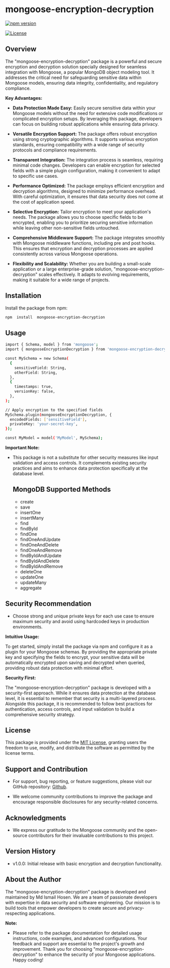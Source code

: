 
# mongoose-encryption-decryption

  

[![npm version](https://img.shields.io/npm/v/mongoose-encryption-decryption.svg)](https://www.npmjs.com/package/mongoose-encryption-decryption)

[![License](https://img.shields.io/npm/l/mongoose-encryption-decryption.svg)](https://github.com/your-repo/mongoose-encryption-decryption/blob/master/LICENSE)

  

## Overview

  

The "mongoose-encryption-decryption" package is a powerful and secure encryption and decryption solution specially designed for seamless integration with Mongoose, a popular MongoDB object modeling tool. It addresses the critical need for safeguarding sensitive data within Mongoose models, ensuring data integrity, confidentiality, and regulatory compliance.

  

**Key Advantages:**

  

-  **Data Protection Made Easy:** Easily secure sensitive data within your Mongoose models without the need for extensive code modifications or complicated encryption setups. By leveraging this package, developers can focus on building robust applications while ensuring data privacy.

-  **Versatile Encryption Support:** The package offers robust encryption using strong cryptographic algorithms. It supports various encryption standards, ensuring compatibility with a wide range of security protocols and compliance requirements.

-  **Transparent Integration:** The integration process is seamless, requiring minimal code changes. Developers can enable encryption for selected fields with a simple plugin configuration, making it convenient to adapt to specific use cases.

-  **Performance Optimized:** The package employs efficient encryption and decryption algorithms, designed to minimize performance overhead. With careful optimization, it ensures that data security does not come at the cost of application speed.

-  **Selective Encryption:** Tailor encryption to meet your application's needs. The package allows you to choose specific fields to be encrypted, enabling you to prioritize securing sensitive information while leaving other non-sensitive fields untouched.

-  **Comprehensive Middleware Support:** The package integrates smoothly with Mongoose middleware functions, including pre and post hooks. This ensures that encryption and decryption processes are applied consistently across various Mongoose operations.

-  **Flexibility and Scalability:** Whether you are building a small-scale application or a large enterprise-grade solution, "mongoose-encryption-decryption" scales effectively. It adapts to evolving requirements, making it suitable for a wide range of projects.

  
  

## Installation

  

Install the package from npm:

  

```bash
npm  install  mongoose-encryption-decryption
```

  

## Usage

  
```bash
import { Schema, model } from 'mongoose';
import { mongooseEncryptionDecryption } from 'mongoose-encryption-decryption';

const MySchema = new Schema(
  {
    sensitiveField: String,
    otherField: String,
  },
  {
    timestamps: true,
    versionKey: false,
  },
);

// Apply encryption to the specified fields
MySchema.plugin(mongooseEncryptionDecryption, {
  encodedFields: ['sensitiveField'],
  privateKey: 'your-secret-key',
});

const MyModel = model('MyModel', MySchema);

  ```
  

**Important Note:**

  

- This package is not a substitute for other security measures like input validation and access controls. It complements existing security practices and aims to enhance data protection specifically at the database level.

  
  ## MongoDB Supported Methods
  - create
  - save
  - insertOne
  - insertMany
  - find
  - findById
  - findOne
  - findOneAndUpdate
  - findOneAndDelete
  - findOneAndRemove
  - findByIdAndUpdate
  - findByIdAndDelete
  - findByIdAndRemove
  - deleteOne
  - updateOne
  - updateMany
  - aggregate
  

## Security Recommendation

  

- Choose strong and unique private keys for each use case to ensure maximum security and avoid using hardcoded keys in production environments.

  

**Intuitive Usage:**

  

To get started, simply install the package via npm and configure it as a plugin for your Mongoose schemas. By providing the appropriate private key and specifying the fields to encrypt, your sensitive data will be automatically encrypted upon saving and decrypted when queried, providing robust data protection with minimal effort.

  

**Security First:**

  

The "mongoose-encryption-decryption" package is developed with a security-first approach. While it ensures data protection at the database level, it is essential to remember that security is a multi-layered process. Alongside this package, it is recommended to follow best practices for authentication, access controls, and input validation to build a comprehensive security strategy.

  

## License

  

This package is provided under the [MIT License](https://opensource.org/licenses/MIT), granting users the freedom to use, modify, and distribute the software as permitted by the license terms.

  

## Support and Contribution

  

- For support, bug reporting, or feature suggestions, please visit our GitHub repository: [Github](https://github.com/ismail-bs/mongoose-encryption-decryption).

- We welcome community contributions to improve the package and encourage responsible disclosures for any security-related concerns.

  

## Acknowledgments

  

- We express our gratitude to the Mongoose community and the open-source contributors for their invaluable contributions to this project.

  

## Version History

  

- v1.0.0: Initial release with basic encryption and decryption functionality.

  

## About the Author

  

The "mongoose-encryption-decryption" package is developed and maintained by Md Ismail Hosen. We are a team of passionate developers with expertise in data security and software engineering. Our mission is to build tools that empower developers to create secure and privacy-respecting applications.

  

**Note:**

  

- Please refer to the package documentation for detailed usage instructions, code examples, and advanced configurations. Your feedback and support are essential to the project's growth and improvement. Thank you for choosing "mongoose-encryption-decryption" to enhance the security of your Mongoose applications. Happy coding!